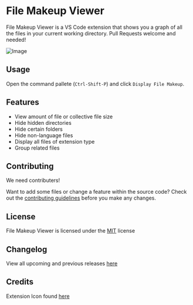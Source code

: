 # File Makeup Viewer

File Makeup Viewer is a VS Code extension that shows you a graph of all the files in your current working directory. Pull Requests welcome and needed!

![Image](https://raw.githubusercontent.com/Villy-P/File-Makeup-Viewer/main/assets/animation.gif)

## Usage

Open the command pallete (`Ctrl-Shift-P`) and click `Display File Makeup`.

## Features

* View amount of file or collective file size
* Hide hidden directories
* Hide certain folders
* Hide non-language files
* Display all files of extension type
* Group related files

## Contributing

We need contributers!

Want to add some files or change a feature within the source code?
Check out the [contributing guidelines](.github/CONTRIBUTING.md) before you make any changes.

## License

File Makeup Viewer is licensed under the [MIT](./LICENSE) license

## Changelog

View all upcoming and previous releases [here](./CHANGELOG.md)

## Credits

Extension Icon found [here](https://www.iconpacks.net/free-icon/pie-chart-683.html)
